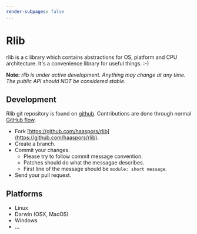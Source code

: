 ```yaml
---
render-subpages: false
...
```


# Rlib

rlib is a c library which contains abstractions for OS, platform and CPU architecture.
It's a convenience library for useful things. :-)

**Note:**
*rlib is under active development.
Anything may change at any time.
The public API should NOT be considered stable.*

## Development
Rlib git repository is found on [github](https://github.com/haaspors/rlib).
Contributions are done through normal [GitHub flow](https://help.github.com/articles/github-flow/).
* Fork [https://github.com/haaspors/rlib](https://github.com/haaspors/rlib).
* Create a branch.
* Commit your changes.
  - Please try to follow commit message convention.
  - Patches should do what the messagae describes.
  - First line of the message should be `module: short message`.
* Send your pull request.

## Platforms
* Linux
* Darwin (OSX, MacOS)
* Windows
* ...


